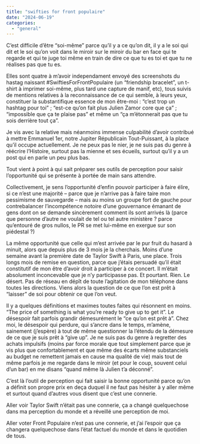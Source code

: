 ```yaml
---
title: "swifties for front populaire"
date: "2024-06-19"
categories: 
  - "general"
---
```


C’est difficile d’être “soi-même” parce qu’il y a ce qu’on dit, il y a le soi qui dit et le soi qu’on voit dans le miroir sur le miroir du bar en face qui te regarde et qui te juge toi même en train de dire ce que tu es toi et que tu ne réalises pas que tu es.

Elles sont quatre à m’avoir independament envoyé des screenshots du hastag naissant #SwiftiesForFrontPopulaire (un “friendship bracelet”, un t-shirt à imprimer soi-même, plus tard une capture de manif, etc), tous suivis de mentions relatives à la reconnaissance de ce qui semble, à leurs yeux, constituer la substantifique essence de mon être-moi : “c’est trop un hashtag pour toi” ; “est-ce qu’on fait plus Julien Zamor core que ça” ; “impossible que ça te plaise pas” et même un “ça m’étonnerait pas que tu sois derrière tout ça”.

Je vis avec la relative mais néanmoins immense culpabilité d’avoir contribué à mettre Emmanuel 1er, notre Jupiter Républicain Tout-Puissant, à la place qu’il occupe actuellement. Je ne peux pas le nier, je ne suis pas du genre à réécrire l’Histoire, surtout pas la mienne et ses écueils, surtout qu’il y a un post qui en parle un peu plus bas.

Tout vient à point à qui sait préparer ses outils de perception pour saisir l’opportunité qui se présente à portée de main sans attendre.

Collectivement, je sens l’opportunité d’enfin pouvoir participer à faire élire, si ce n’est une majorité – parce que je n’arrive pas à faire taire mon pessimisme de sauvegarde – mais au moins un groupe fort de gauche pour contrebalancer l’incompétence notoire d’une gouvernance émanant de gens dont on se demande sincèrement comment ils sont arrivés là (parce que personne d’autre ne voulait de tel ou tel autre ministère ? parce qu’entouré de gros nullos, le PR se met lui-même en exergue sur son piédestal ?)

La même opportunité que celle qui m’est arrivée par le pur fruit du hasard à minuit, alors que depuis plus de 3 mois je la cherchais. Moins d’une semaine avant la première date de Taylor Swift à Paris, une place. Trois longs mois de remise en question, parce que j’étais persuadé qu’il était constitutif de mon être d’avoir droit à participer à ce concert. Il m’était absolument inconcevable que je n’y participasse pas. Et pourtant. Rien. Le désert. Pas de réseau en dépît de toute l’agitation de mon téléphone dans toutes les directions. Viens alors la question de ce que l’on est prêt à “laisser” de soi pour obtenir ce que l’on veut.

Il y a quelques définitions et maximes toutes faites qui résonnent en moins. “The price of something is what you’re ready to give up to get it”. Le désespoir fait parfois grandir démesurément le “ce qu’on est prêt à”. Chez moi, le désespoir qui perdure, qui s’ancre dans le temps, m’amène, sainement (j’espère) à tout de même questionner la l’étendu de la démesure de ce que je suis prêt à “give up”. Je ne suis pas du genre à regretter des achats impulsifs (moins par force morale que tout simplement parce que je vis plus que confortablement et que même des écarts même substanciels au budget ne remettent jamais en cause ma qualité de vie) mais tout de même parfois je me regarde dans le miroir (et pour le coup, souvent celui d’un bar) en me disans “quand même là Julien t’a déconné”.

C’est là l’outil de perception qui fait saisir la bonne opportunité parce qu’on a définit son propre prix en deça duquel il ne faut pas hésiter à y aller même et surtout quand d’autres vous disent que c’est une connerie.

Aller voir Taylor Swift n’était pas une connerie, ça a changé quelquechose dans ma perception du monde et a réveillé une perception de moi.

Aller voter Front Populaire n’est pas une connerie, et j’ai l’espoir que ça changera quelquechose dans l’état factuel du monde et dans le quotidien de tous.